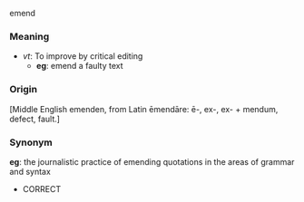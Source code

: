 emend
### Meaning
+ _vt_: To improve by critical editing
	+ __eg__: emend a faulty text

### Origin

[Middle English emenden, from Latin ēmendāre: ē-, ex-, ex- + mendum, defect, fault.]

### Synonym

__eg__: the journalistic practice of emending quotations in the areas of grammar and syntax

+ CORRECT


